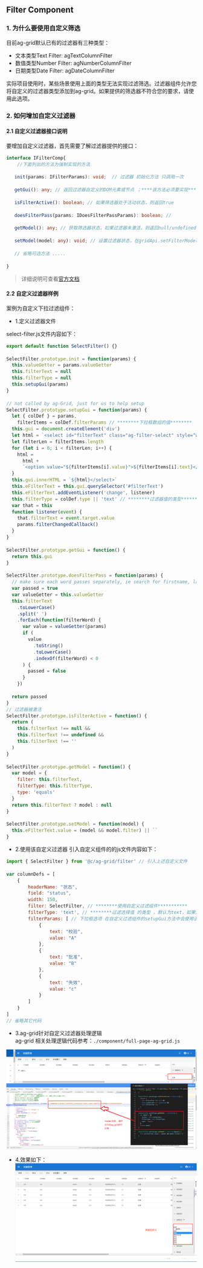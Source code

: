 ## Filter Component

### 1. 为什么要使用自定义筛选
目前ag-grid默认已有的过滤器有三种类型：
- 文本类型Text Filter: agTextColumnFilter
- 数值类型Number Filter: agNumberColumnFilter
- 日期类型Date Filter: agDateColumnFilter

实际项目使用时，某些场景使用上面的类型无法实现过滤筛选。过滤器组件允许您将自定义的过滤器类型添加到ag-grid。如果提供的筛选器不符合您的要求，请使用此选项。

### 2. 如何增加自定义过滤器
#### 2.1 自定义过滤器接口说明
要增加自定义过滤器，首先需要了解过滤器提供的接口：
```ts
interface IFilterComp{
    //下面列出的方法为强制实现的方法 

   init(params: IFilterParams): void;  // 过滤器 初始化方法 只调用一次

   getGui(): any; // 返回过滤器自定义的DOM元素或节点 ；****该方法必须要实现****

   isFilterActive(): boolean; // 如果筛选器处于活动状态，则返回true

   doesFilterPass(params: IDoesFilterPassParams): boolean; // 

   getModel(): any; // 获取筛选器状态。如果过滤器未激活，则返回null/undefined

   setModel(model: any): void; // 设置过滤器状态，在gridApi.setFilterModel之后调用

   // 省略可选方法 .....
   
}

```
> 详细说明可查看[官方文档](https://www.ag-grid.com/javascript-grid-filter-component/)

#### 2.2 自定义过滤器样例

案例为自定义下拉过滤组件：

- 1.定义过滤器文件

select-filter.js文件内容如下：
```js
export default function SelectFilter() {}

SelectFilter.prototype.init = function(params) {
  this.valueGetter = params.valueGetter
  this.filterText = null
  this.filterType = null
  this.setupGui(params)
}

// not called by ag-Grid, just for us to help setup
SelectFilter.prototype.setupGui = function(params) {
  let { colDef } = params,
    filterItems = colDef.filterParams // ********下拉框数组的值********
  this.gui = document.createElement('div')
  let html = `<select id="filterText" class="ag-filter-select" style="width: 170px" value=""><option value="">---请选择---</option>`
  let filterLen = filterItems.length
  for (let i = 0; i < filterLen; i++) {
    html =
      html +
      `<option value="${filterItems[i].value}">${filterItems[i].text}</opption>`
  }
  this.gui.innerHTML = `${html}</select>`
  this.eFilterText = this.gui.querySelector('#filterText')
  this.eFilterText.addEventListener('change', listener)
  this.filterType = colDef.type || 'text' // ********过滤器值的类型********
  var that = this
  function listener(event) {
    that.filterText = event.target.value
    params.filterChangedCallback()
  }
}

SelectFilter.prototype.getGui = function() {
  return this.gui
}

SelectFilter.prototype.doesFilterPass = function(params) {
  // make sure each word passes separately, ie search for firstname, lastname
  var passed = true
  var valueGetter = this.valueGetter
  this.filterText
    .toLowerCase()
    .split(' ')
    .forEach(function(filterWord) {
      var value = valueGetter(params)
      if (
        value
          .toString()
          .toLowerCase()
          .indexOf(filterWord) < 0
      ) {
        passed = false
      }
    })

  return passed
}
// 过滤器被激活
SelectFilter.prototype.isFilterActive = function() {
  return (
    this.filterText !== null &&
    this.filterText !== undefined &&
    this.filterText !== ''
  )
}

SelectFilter.prototype.getModel = function() {
  var model = {
    filter: this.filterText,
    filterType: this.filterType,
    type: 'equals'
  }
  return this.filterText ? model : null
}

SelectFilter.prototype.setModel = function(model) {
  this.eFilterText.value = (model && model.filter) || ``
}
```

- 2.使用该自定义过滤器
引入自定义组件的的js文件内容如下：
```js
import { SelectFilter } from '@c/ag-grid/filter' // 引入上述自定义文件

var columnDefs = [
    {
        headerName: "状态", 
        field: "status", 
        width: 150, 
        filter: SelectFilter, // ********使用自定义过滤组件***********
        filterType: 'text', // ********过滤选择值 的类型 ，默认为text，如果为boolean 则增加boolean类型值相关处理***********
        filterParams: [ // 下拉框选项 在自定义过滤组件的setupGui方法中会使用该值
            {
                text: "校验",
                value: "A"
            },
            {
                text: "批准",
                value: "B"
            },
            {
                text: "失效",
                value: "c"
            }
        ]
    }
]
// 省略其它代码
```

- 3.ag-grid针对自定义过滤器处理逻辑      
ag-grid 相关处理逻辑代码参考：`./component/full-page-ag-grid.js`      

![agGrid 过滤处理相关逻辑](./imgs/2.png)

- 4.效果如下：
![自定义筛选](./imgs/1.png)
